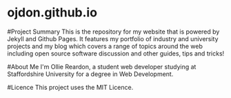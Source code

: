 ojdon.github.io
===============

#Project Summary
This is the repository for my website that is powered by Jekyll and Github Pages. It features my portfolio of industry and university projects and my blog which covers a range of topics around the web including open source software discussion and other guides, tips and tricks!

#About Me
I'm Ollie Reardon, a student web developer studying at Staffordshire University for a degree in Web Development.

#Licence
This project uses the MIT Licence.